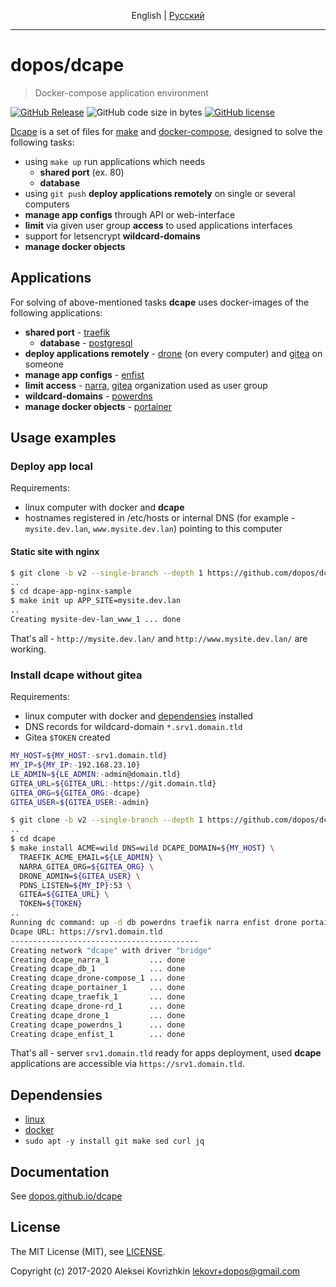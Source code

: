 <p align="center">
  <span>English</span> |
  <a href="README.ru.md#doposdcape">Pусский</a>
</p>

---
# dopos/dcape
> Docker-compose application environment

[![GitHub Release][1]][2]
![GitHub code size in bytes][3]
[![GitHub license][4]][5]

[1]: https://img.shields.io/github/release/dopos/dcape.svg
[2]: https://github.com/dopos/dcape/releases
[3]: https://img.shields.io/github/languages/code-size/dopos/dcape.svg
[4]: https://img.shields.io/github/license/dopos/dcape.svg
[5]: LICENSE

[Dcape](https://github.com/dopos/dcape) is a set of files for [make](https://www.gnu.org/software/make/) and [docker-compose](https://docs.docker.com/compose/), designed to solve the following tasks:

* using `make up` run applications which needs
  * **shared port** (ex. 80)
  * **database**
* using `git push` **deploy applications remotely** on single or several computers
* **manage app configs** through API or web-interface
* **limit** via given user group **access** to used applications interfaces
* support for letsencrypt **wildcard-domains**
* **manage docker objects**

## Applications

For solving of above-mentioned tasks **dcape** uses docker-images of the following applications:

* **shared port**  - [traefik](https://traefik.io/)
  * **database** - [postgresql](https://www.postgresql.org) 
* **deploy applications remotely** - [drone](https://github.com/drone) (on every computer) and [gitea](https://gitea.io/) on someone
* **manage app configs** - [enfist](https://github.com/apisite/app-enfist)
* **limit access** - [narra](https://github.com/dopos/narra), [gitea](https://gitea.io/) organization used as user group
* **wildcard-domains** - [powerdns](https://www.powerdns.com/)
* **manage docker objects** - [portainer](https://portainer.io/)

## Usage examples

### Deploy app local

Requirements:
* linux computer with docker and **dcape**
* hostnames registered in /etc/hosts or internal DNS (for example - `mysite.dev.lan`, `www.mysite.dev.lan`) pointing to this computer

#### Static site with nginx

```bash
$ git clone -b v2 --single-branch --depth 1 https://github.com/dopos/dcape-app-nginx-sample.git
..
$ cd dcape-app-nginx-sample
$ make init up APP_SITE=mysite.dev.lan
..
Creating mysite-dev-lan_www_1 ... done
```

That's all - `http://mysite.dev.lan/` and `http://www.mysite.dev.lan/` are working.

### Install dcape without gitea

Requirements:
* linux computer with docker and [dependensies](#Dependensies) installed
* DNS records for wildcard-domain `*.srv1.domain.tld`
* Gitea `$TOKEN` created

```bash
MY_HOST=${MY_HOST:-srv1.domain.tld}
MY_IP=${MY_IP:-192.168.23.10}
LE_ADMIN=${LE_ADMIN:-admin@domain.tld}
GITEA_URL=${GITEA_URL:-https://git.domain.tld}
GITEA_ORG=${GITEA_ORG:-dcape}
GITEA_USER=${GITEA_USER:-admin}

$ git clone -b v2 --single-branch --depth 1 https://github.com/dopos/dcape.git
..
$ cd dcape
$ make install ACME=wild DNS=wild DCAPE_DOMAIN=${MY_HOST} \
  TRAEFIK_ACME_EMAIL=${LE_ADMIN} \
  NARRA_GITEA_ORG=${GITEA_ORG} \
  DRONE_ADMIN=${GITEA_USER} \
  PDNS_LISTEN=${MY_IP}:53 \
  GITEA=${GITEA_URL} \
  TOKEN=${TOKEN}
..
Running dc command: up -d db powerdns traefik narra enfist drone portainer
Dcape URL: https://srv1.domain.tld
------------------------------------------
Creating network "dcape" with driver "bridge"
Creating dcape_narra_1         ... done
Creating dcape_db_1            ... done
Creating dcape_drone-compose_1 ... done
Creating dcape_portainer_1     ... done
Creating dcape_traefik_1       ... done
Creating dcape_drone-rd_1      ... done
Creating dcape_drone_1         ... done
Creating dcape_powerdns_1      ... done
Creating dcape_enfist_1        ... done

```

That's all - server `srv1.domain.tld` ready for apps deployment, used **dcape** applications are accessible via `https://srv1.domain.tld`.

## Dependensies

* [linux](https://ubuntu.com/download)
* [docker](https://docs.docker.com/engine/install/ubuntu/)
* `sudo apt -y install git make sed curl jq`

## Documentation

See [dopos.github.io/dcape](https://dopos.github.io/en/dcape)

## License

The MIT License (MIT), see [LICENSE](LICENSE).

Copyright (c) 2017-2020 Aleksei Kovrizhkin <lekovr+dopos@gmail.com>
